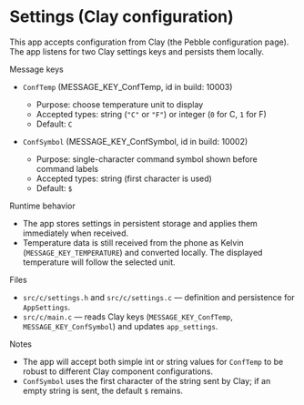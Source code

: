 # Settings (Clay configuration)

This app accepts configuration from Clay (the Pebble configuration page). The app listens for two Clay settings keys and persists them locally.

Message keys

- `ConfTemp` (MESSAGE_KEY_ConfTemp, id in build: 10003)
  - Purpose: choose temperature unit to display
  - Accepted types: string (`"C"` or `"F"`) or integer (`0` for C, `1` for F)
  - Default: `C`

- `ConfSymbol` (MESSAGE_KEY_ConfSymbol, id in build: 10002)
  - Purpose: single-character command symbol shown before command labels
  - Accepted types: string (first character is used)
  - Default: `$`

Runtime behavior

- The app stores settings in persistent storage and applies them immediately when received.
- Temperature data is still received from the phone as Kelvin (`MESSAGE_KEY_TEMPERATURE`) and converted locally. The displayed temperature will follow the selected unit.

Files

- `src/c/settings.h` and `src/c/settings.c` — definition and persistence for `AppSettings`.
- `src/c/main.c` — reads Clay keys (`MESSAGE_KEY_ConfTemp`, `MESSAGE_KEY_ConfSymbol`) and updates `app_settings`.

Notes

- The app will accept both simple int or string values for `ConfTemp` to be robust to different Clay component configurations.
- `ConfSymbol` uses the first character of the string sent by Clay; if an empty string is sent, the default `$` remains.

